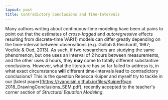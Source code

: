 ```yaml
---
layout: post
title: Contradictory Conclusions and Time-Intervals
---
```


Many authors writing about continuous-time modeling have been at pains to point out that the estimates of *cross-lagged* and *autoregressive* effects resulting from discrete-time VAR(1) models can differ greatly depending on the time-interval between observations (e.g. Gollob & Reichardt, 1987; Voelkle & Oud, 2013).  As such, if two researchers are studying the same phenomenon, but one uses an interval of 2 hours between measurements, and the other uses 4 hours, they **may** come to totally different substantive conclusions. However, what the literature has so far failed to address is, in what exact circumstance **will** different time-intervals lead to contradictory conclusions? This is the question Rebecca Kuiper and myself try to tackle in our [latest paper](https://ryanoisin.github.io/files/KuiperRyan 2018_DrawingConclusions_SEM.pdf), recently accepted to the teacher's corner section of *Structural Equation Modeling*.




